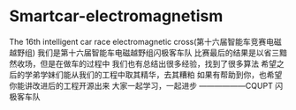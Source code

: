 # Smartcar-electromagnetism
The 16th intelligent car race electromagnetic cross(第十六届智能车竞赛电磁越野组)
我们是第十六届智能车电磁越野组闪极客车队
比赛最后的结果是以省三黯然收场，但是在做车的过程中
我们也有总结出很多经验，找到了很多算法
希望之后的学弟学妹们能从我们的工程中取其精华，去其糟粕
如果有帮助到你，也希望你能讲改进后的工程开源出来
大家一起学习，一起进步
                                                ——————CQUPT 闪极客车队
